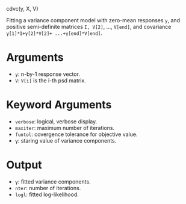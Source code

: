 cdvc(y, X, V)

Fitting a variance component model with zero-mean responses `y`, and 
positive semi-definite matrices `I, V[2]`, ..., `V[end]`, and covariance `γ[1]*I+γ[2]*V[2]+ ...+γ[end]*V[end]`. 

# Arguments
- `y`: n-by-1 response vector.  
- `V`: `V[i]` is the i-th psd matrix.  

# Keyword Arguments
- `verbose`: logical, verbose display.
- `maxiter`: maximum number of iterations.
- `funtol`: covergence tolerance for objective value.
- `γ`: staring value of variance components.

# Output
- `γ`: fitted variance components.
- `nter`: number of iterations.
- `logl`: fitted log-likelihood.
